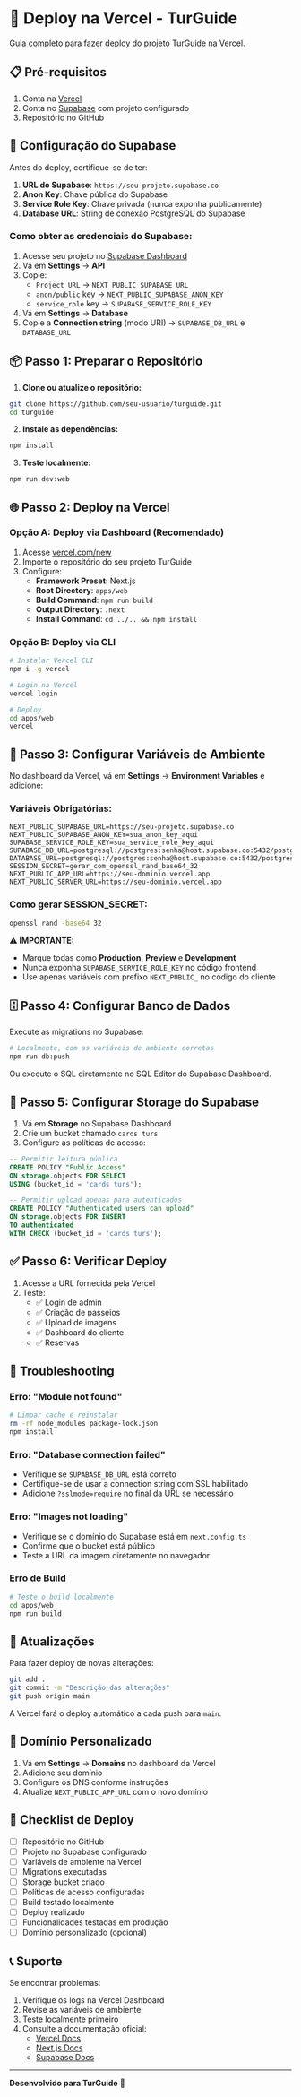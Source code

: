 # 🚀 Deploy na Vercel - TurGuide

Guia completo para fazer deploy do projeto TurGuide na Vercel.

## 📋 Pré-requisitos

1. Conta na [Vercel](https://vercel.com)
2. Conta no [Supabase](https://supabase.com) com projeto configurado
3. Repositório no GitHub

## 🔧 Configuração do Supabase

Antes do deploy, certifique-se de ter:

1. **URL do Supabase**: `https://seu-projeto.supabase.co`
2. **Anon Key**: Chave pública do Supabase
3. **Service Role Key**: Chave privada (nunca exponha publicamente)
4. **Database URL**: String de conexão PostgreSQL do Supabase

### Como obter as credenciais do Supabase:

1. Acesse seu projeto no [Supabase Dashboard](https://app.supabase.com)
2. Vá em **Settings** → **API**
3. Copie:
   - `Project URL` → `NEXT_PUBLIC_SUPABASE_URL`
   - `anon/public` key → `NEXT_PUBLIC_SUPABASE_ANON_KEY`
   - `service_role` key → `SUPABASE_SERVICE_ROLE_KEY`
4. Vá em **Settings** → **Database**
5. Copie a **Connection string** (modo URI) → `SUPABASE_DB_URL` e `DATABASE_URL`

## 📦 Passo 1: Preparar o Repositório

1. **Clone ou atualize o repositório:**
```bash
git clone https://github.com/seu-usuario/turguide.git
cd turguide
```

2. **Instale as dependências:**
```bash
npm install
```

3. **Teste localmente:**
```bash
npm run dev:web
```

## 🌐 Passo 2: Deploy na Vercel

### Opção A: Deploy via Dashboard (Recomendado)

1. Acesse [vercel.com/new](https://vercel.com/new)
2. Importe o repositório do seu projeto TurGuide
3. Configure:
   - **Framework Preset**: Next.js
   - **Root Directory**: `apps/web`
   - **Build Command**: `npm run build`
   - **Output Directory**: `.next`
   - **Install Command**: `cd ../.. && npm install`

### Opção B: Deploy via CLI

```bash
# Instalar Vercel CLI
npm i -g vercel

# Login na Vercel
vercel login

# Deploy
cd apps/web
vercel
```

## 🔐 Passo 3: Configurar Variáveis de Ambiente

No dashboard da Vercel, vá em **Settings** → **Environment Variables** e adicione:

### Variáveis Obrigatórias:

```env
NEXT_PUBLIC_SUPABASE_URL=https://seu-projeto.supabase.co
NEXT_PUBLIC_SUPABASE_ANON_KEY=sua_anon_key_aqui
SUPABASE_SERVICE_ROLE_KEY=sua_service_role_key_aqui
SUPABASE_DB_URL=postgresql://postgres:senha@host.supabase.co:5432/postgres
DATABASE_URL=postgresql://postgres:senha@host.supabase.co:5432/postgres
SESSION_SECRET=gerar_com_openssl_rand_base64_32
NEXT_PUBLIC_APP_URL=https://seu-dominio.vercel.app
NEXT_PUBLIC_SERVER_URL=https://seu-dominio.vercel.app
```

### Como gerar SESSION_SECRET:
```bash
openssl rand -base64 32
```

**⚠️ IMPORTANTE:**
- Marque todas como **Production**, **Preview** e **Development**
- Nunca exponha `SUPABASE_SERVICE_ROLE_KEY` no código frontend
- Use apenas variáveis com prefixo `NEXT_PUBLIC_` no código do cliente

## 🗄️ Passo 4: Configurar Banco de Dados

Execute as migrations no Supabase:

```bash
# Localmente, com as variáveis de ambiente corretas
npm run db:push
```

Ou execute o SQL diretamente no SQL Editor do Supabase Dashboard.

## 🎨 Passo 5: Configurar Storage do Supabase

1. Vá em **Storage** no Supabase Dashboard
2. Crie um bucket chamado `cards turs`
3. Configure as políticas de acesso:

```sql
-- Permitir leitura pública
CREATE POLICY "Public Access"
ON storage.objects FOR SELECT
USING (bucket_id = 'cards turs');

-- Permitir upload apenas para autenticados
CREATE POLICY "Authenticated users can upload"
ON storage.objects FOR INSERT
TO authenticated
WITH CHECK (bucket_id = 'cards turs');
```

## ✅ Passo 6: Verificar Deploy

1. Acesse a URL fornecida pela Vercel
2. Teste:
   - ✅ Login de admin
   - ✅ Criação de passeios
   - ✅ Upload de imagens
   - ✅ Dashboard do cliente
   - ✅ Reservas

## 🔧 Troubleshooting

### Erro: "Module not found"
```bash
# Limpar cache e reinstalar
rm -rf node_modules package-lock.json
npm install
```

### Erro: "Database connection failed"
- Verifique se `SUPABASE_DB_URL` está correto
- Certifique-se de usar a connection string com SSL habilitado
- Adicione `?sslmode=require` no final da URL se necessário

### Erro: "Images not loading"
- Verifique se o domínio do Supabase está em `next.config.ts`
- Confirme que o bucket está público
- Teste a URL da imagem diretamente no navegador

### Erro de Build
```bash
# Teste o build localmente
cd apps/web
npm run build
```

## 🔄 Atualizações

Para fazer deploy de novas alterações:

```bash
git add .
git commit -m "Descrição das alterações"
git push origin main
```

A Vercel fará o deploy automático a cada push para `main`.

## 📱 Domínio Personalizado

1. Vá em **Settings** → **Domains** no dashboard da Vercel
2. Adicione seu domínio
3. Configure os DNS conforme instruções
4. Atualize `NEXT_PUBLIC_APP_URL` com o novo domínio

## 🎯 Checklist de Deploy

- [ ] Repositório no GitHub
- [ ] Projeto no Supabase configurado
- [ ] Variáveis de ambiente na Vercel
- [ ] Migrations executadas
- [ ] Storage bucket criado
- [ ] Políticas de acesso configuradas
- [ ] Build testado localmente
- [ ] Deploy realizado
- [ ] Funcionalidades testadas em produção
- [ ] Domínio personalizado (opcional)

## 📞 Suporte

Se encontrar problemas:
1. Verifique os logs na Vercel Dashboard
2. Revise as variáveis de ambiente
3. Teste localmente primeiro
4. Consulte a documentação oficial:
   - [Vercel Docs](https://vercel.com/docs)
   - [Next.js Docs](https://nextjs.org/docs)
   - [Supabase Docs](https://supabase.com/docs)

---

**Desenvolvido para TurGuide** 🚀
